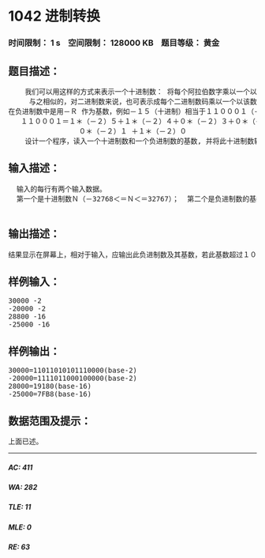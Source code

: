 # 1042 进制转换   
### 时间限制： 1 s&nbsp;&nbsp;&nbsp;&nbsp;空间限制： 128000 KB&nbsp;&nbsp;&nbsp;&nbsp;题目等级： 黄金  
## 题目描述：  

<pre>
    我们可以用这样的方式来表示一个十进制数： 将每个阿拉伯数字乘以一个以该数字所处位置的（值减１）为指数，以１０为底数的幂之和的形式。例如：１２３可表示为 １＊１０２＋２＊１０１＋３＊１００这样的形式。
     与之相似的，对二进制数来说，也可表示成每个二进制数码乘以一个以该数字所处位置的（值－１）为指数，以２为底数的幂之和的形式。一般说来，任何一个正整数Ｒ或一个负整数－Ｒ都可以被选来作为一个数制系统的基数。如果是以Ｒ或－Ｒ为基数，则需要用到的数码为 ０，１，．．．．Ｒ－１。例如，当Ｒ＝７时，所需用到的数码是０，１，２，３，４，５和６，这与其是Ｒ或－Ｒ无关。如果作为基数的数绝对值超过１０，则为了表示这些数码，通常使用英文字母来表示那些大于９的数码。例如对１６进制数来说，用Ａ表示１０，用Ｂ表示１１，用Ｃ表示１２，用Ｄ表示１３，用Ｅ表示１４，用Ｆ表示１５。
在负进制数中是用－Ｒ 作为基数，例如－１５（十进制）相当于１１０００１（－２进制），并且它可以被表示为２的幂级数的和数：
   １１０００１＝１＊（－２）５＋１＊（－２）４＋０＊（－２）３＋０＊（－２）２＋ 
                 ０＊（－２）１ ＋１＊（－２）０
    设计一个程序，读入一个十进制数和一个负进制数的基数, 并将此十进制数转换为此负进制下的数：     －Ｒ∈｛－２，－３，－４，．．．，－２０｝　
</pre>
  
  
## 输入描述：  

<pre>
  输入的每行有两个输入数据。
  第一个是十进制数Ｎ（－32768＜＝Ｎ＜＝32767）；  第二个是负进制数的基数－Ｒ。
 
</pre>
  
  
## 输出描述：  

<pre>
结果显示在屏幕上，相对于输入，应输出此负进制数及其基数，若此基数超过１０，则参照１６进制的方式处理。
</pre>
  
  
## 样例输入：  

<pre>
30000 -2
-20000 -2
28800 -16
-25000 -16
</pre>
  
  
## 样例输出：  

<pre>
30000=11011010101110000(base-2)
-20000=1111011000100000(base-2)
28000=19180(base-16)
-25000=7FB8(base-16)
</pre>
  
  
## 数据范围及提示：  

<pre>
上面已述。
</pre>
  
  
***  

##### AC: 411  
##### WA: 282  
##### TLE: 11  
##### MLE: 0  
##### RE: 63  
